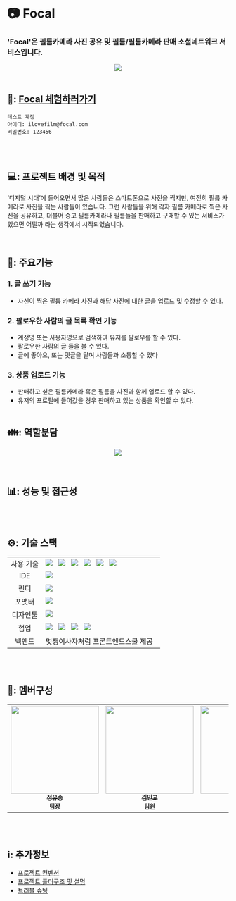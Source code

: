 # 📷 Focal
### 'Focal'은 필름카메라 사진 공유 및 필름/필름카메라 판매 소셜네트워크 서비스입니다.
<div align="center">
<img src="https://www.notion.so/image/https%3A%2F%2Fs3-us-west-2.amazonaws.com%2Fsecure.notion-static.com%2F05a1d614-5c54-484f-a165-dac0b7a97b23%2FUntitled.png?id=f64b9b27-93a4-46ff-9302-fbf324b06b95&table=block&spaceId=a1bc3b9a-06c1-4aa7-9991-a5d845402d7b&width=2000&userId=327fb725-6b42-4232-b202-2ebd6005fbf4&cache=v2"   />
</div>


</br>

## 🔗: [Focal 체험하러가기](https://myfocal.netlify.app/)
```
테스트 계정
아이디: ilovefilm@focal.com 
비밀번호: 123456
```

</br>
</br>

## 💻: 프로젝트 배경 및 목적
‘디지털 시대’에 들어오면서 많은 사람들은 스마트폰으로 사진을 찍지만, 여전히 필름 카메라로 사진을 찍는 사람들이 있습니다. 그런 사람들을 위해 각자 필름 카메라로 찍은 사진을 공유하고, 더불어 중고 필름카메라나 필름들을 판매하고 구매할 수 있는 서비스가 있으면 어떨까 라는 생각에서 시작되었습니다.

</br>

## 📌: 주요기능
### 1. 글 쓰기 기능
- 자신이 찍은 필름 카메라 사진과 해당 사진에 대한 글을 업로드 및 수정할 수 있다.
### 2. 팔로우한 사람의 글 목록 확인 기능
- 계정명 또는 사용자명으로 검색하여 유저를 팔로우를 할 수 있다.
- 팔로우한 사람의 글 들을 볼 수 있다.
- 글에 좋아요, 또는 댓글을 달며 사람들과 소통할 수 있다
### 3. 상품 업로드 기능
- 판매하고 싶은 필름카메라 혹은 필름을 사진과 함께 업로드 할 수 있다.
- 유저의 프로필에 들어갔을 경우 판매하고 있는 상품을 확인할 수 있다.
  </br>
  </br>
## 👪: 역할분담
<div align="center">
    <img src="https://ifh.cc/g/odrCAd.png" />
</div>
 </br>
</br>
  
## 📊: 성능 및 접근성

<br/>
<br/>

## ⚙️: 기술 스택
<div align="center">
   <table>
        <tr>
          <td align="center">사용 기술</td>
          <td>
            <img src="https://img.shields.io/badge/html5-E34F26?style=for-the-badge&logo=html5&logoColor=white" />
            &nbsp;
            <img src="https://img.shields.io/badge/css-1572B6?style=for-the-badge&logo=css3&logoColor=white" />
            &nbsp;
            <img src="https://img.shields.io/badge/javascript-F7DF1E?style=for-the-badge&logo=javascript&logoColor=black" />
            &nbsp;
            <img src="https://img.shields.io/badge/React-61DAFB?style=for-the-badge&logo=React&logoColor=ffffff" />
            &nbsp;
            <img src="https://img.shields.io/badge/Recoil-3578E5?style=for-the-badge&logo=aws&logoColor=white" />
            &nbsp;
            <img src="https://img.shields.io/badge/styled--components-DB7093?style=for-the-badge&logo=styled-components&logoColor=white" />
            &nbsp;
          </td>
        </tr>
        <tr>
          <td align="center">IDE</td>
          <td>
            <img src="https://img.shields.io/badge/Visual%20Studio%20Code-007ACC?style=for-the-badge&logo=Visual%20Studio%20Code&logoColor=white" />
            &nbsp;
          </td>
        </tr>
        <tr>
          <td align="center">린터</td>
          <td>
            <img src="https://img.shields.io/badge/ESLint-4B3263?style=for-the-badge&logo=eslint&logoColor=white" />
          </td>
        </tr>
        <tr>
          <td align="center">포맷터</td>
          <td>
            <img src="https://img.shields.io/badge/Prettier-373338?style=for-the-badge&logo=Prettier&logoColor=ffffff" />
            &nbsp;
          </td>
        </tr>
        <tr>
          <td align="center">디자인툴</td>
          <td>
            <img src="https://img.shields.io/badge/figma-%23F24E1E.svg?style=for-the-badge&logo=figma&logoColor=white" />
            &nbsp;
          </td>
        </tr>
        <tr>
          <td align="center">협업</td>
          <td>
            <img src="https://img.shields.io/badge/git-%23F05033.svg?style=for-the-badge&logo=git&logoColor=white" />
            &nbsp;
            <img src="https://img.shields.io/badge/GitHub-181717?style=for-the-badge&logo=GitHub&logoColor=white" />
            &nbsp;
            <img src="https://img.shields.io/badge/Discord-%235865F2.svg?style=for-the-badge&logo=discord&logoColor=white" />
          &nbsp;
            <img src="https://img.shields.io/badge/Notion-%23000000.svg?style=for-the-badge&logo=notion&logoColor=white" />
            &nbsp;
          </td>
        </tr>
      <tr>
          <td align="center">백엔드</td>
          <td>
            멋쟁이사자처럼 프론트엔드스쿨 제공
            &nbsp;
          </td>
        </tr>
      </table>
</div>

<br />
<br />

## 🙋: 멤버구성
<div align="center">
    <table>
    <tr>
      <td align="center">
        <a href="https://github.com/uussong">
          <img
            src="https://ifh.cc/g/N0Ykp2.jpg"
            height="200px;"
            width="200px;"
            alt=""
          />
          <br />
          <sub>
            <b>정유송</b>
          </sub>
        </a>
        <br />
        <sub>
          <b>팀장</b>
        </sub>
      </td>
      <td align="center">
        <a href="https://github.com/kimmingyo8">
          <img
            src="https://cdn.discordapp.com/attachments/1111526943091851394/1123117899779948635/KakaoTalk_20230627_135656743.jpg"
            width="200px;"
            alt=""
          />
          <br />
          <sub>
            <b>김민교</b>
          </sub>
        </a>
        <br />
        <sub>
          <b>팀원</b>
        </sub>
      </td>
      <td align="center">
        <a href="https://github.com/vacation0706">
          <img
            src="https://avatars.githubusercontent.com/u/117337499?v=4"
            width="200px;"
            alt=""
          />
          <br />
          <sub>
            <b>성재윤</b>
          </sub>
        </a>
        <br />
        <sub>
          <b>팀원</b>
        </sub>
      </td>
      <td align="center">
        <a href="https://github.com/ShinEun9">
          <img
            src="https://avatars.githubusercontent.com/u/75666099?v=4"
            width="200px;"
            alt=""
          />
          <br />
          <sub>
            <b>신은수</b>
          </sub>
        </a>
        <br />
        <sub>
          <b>팀원</b>
        </sub>
      </td>
    </tr>
  </table>
</div>
<br />
<br />

## ℹ️: 추가정보
- [프로젝트 컨벤션](https://github.com/FRONTENDSCHOOL5/final-01-focal/wiki/%E2%8C%A8%EF%B8%8F%EC%BB%A8%EB%B2%A4%EC%85%98)
- [프로젝트 폴더구조 및 설명](https://github.com/FRONTENDSCHOOL5/final-01-focal/wiki/%F0%9F%93%96-%ED%94%84%EB%A1%9C%EC%A0%9D%ED%8A%B8-%ED%8F%B4%EB%8D%94%EA%B5%AC%EC%A1%B0-%EB%B0%8F-%EC%84%A4%EB%AA%85)
- [트러블 슈팅](https://github.com/FRONTENDSCHOOL5/final-01-focal/wiki/%E2%9A%A0%EF%B8%8F%ED%8A%B8%EB%9F%AC%EB%B8%94-%EC%8A%88%ED%8C%85)
